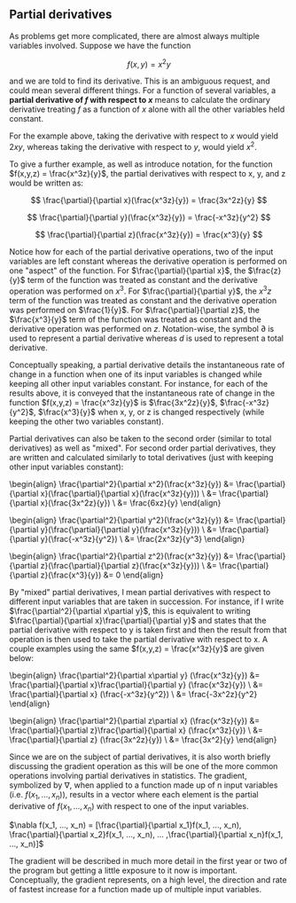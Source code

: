 ## Partial derivatives

As problems get more complicated, there are almost always multiple variables involved. Suppose we have the function

$$ f(x,y) = x^2y $$

and we are told to find its derivative. This is an ambiguous request, and could mean several different things. For a function of several variables, a **partial derivative of $f$ with respect to $x$** means to calculate the ordinary derivative treating $f$ as a function of $x$ alone with all the other variables held constant.

For the example above, taking the derivative with respect to $x$ would yield $2xy$, whereas taking the derivative with respect to $y$, would yield $x^2$.

To give a further example, as well as introduce notation, for the function $f(x,y,z) = \frac{x^3z}{y}$, the partial derivatives with respect to x, y, and z would be written as:

$$ \frac{\partial}{\partial x}(\frac{x^3z}{y}) = \frac{3x^2z}{y} $$

$$ \frac{\partial}{\partial y}(\frac{x^3z}{y}) = \frac{-x^3z}{y^2} $$

$$ \frac{\partial}{\partial z}(\frac{x^3z}{y}) = \frac{x^3}{y} $$

Notice how for each of the partial derivative operations, two of the input variables are left constant whereas the derivative operation is performed on one "aspect" of the function. For $\frac{\partial}{\partial x}$, the $\frac{z}{y}$ term of the function was treated as constant and the derivative operation was performed on $x^3$. For $\frac{\partial}{\partial y}$, the $x^3z$ term of the function was treated as constant and the derivative operation was performed on $\frac{1}{y}$. For $\frac{\partial}{\partial z}$, the $\frac{x^3}{y}$ term of the function was treated as constant and the derivative operation was performed on $z$. Notation-wise, the symbol $\partial$ is used to represent a partial derivative whereas $d$ is used to represent a total derivative.

Conceptually speaking, a partial derivative details the instantaneous rate of change in a function when one of its input variables is changed while keeping all other input variables constant. For instance, for each of the results above, it is conveyed that the instantaneous rate of change in the function $f(x,y,z) = \frac{x^3z}{y}$ is $\frac{3x^2z}{y}$, $\frac{-x^3z}{y^2}$, $\frac{x^3}{y}$ when x, y, or z is changed respectively (while keeping the other two variables constant).

Partial derivatives can also be taken to the second order (similar to total derivatives) as well as "mixed". For second order partial derivatives, they are written and calculated similarly to total derivatives (just with keeping other input variables constant):

\begin{align}
\frac{\partial^2}{\partial x^2}(\frac{x^3z}{y}) &= \frac{\partial}{\partial x}(\frac{\partial}{\partial x}(\frac{x^3z}{y})) \\
  &= \frac{\partial}{\partial x}(\frac{3x^2z}{y}) \\
  &= \frac{6xz}{y}
\end{align}

\begin{align}
\frac{\partial^2}{\partial y^2}(\frac{x^3z}{y}) &= \frac{\partial}{\partial y}(\frac{\partial}{\partial y}(\frac{x^3z}{y})) \\
  &= \frac{\partial}{\partial y}(\frac{-x^3z}{y^2}) \\
  &= \frac{2x^3z}{y^3}
\end{align}

\begin{align}
\frac{\partial^2}{\partial z^2}(\frac{x^3z}{y}) &= \frac{\partial}{\partial z}(\frac{\partial}{\partial z}(\frac{x^3z}{y})) \\
  &= \frac{\partial}{\partial z}(\frac{x^3}{y})
  &= 0
\end{align}

By "mixed" partial derivatives, I mean partial derivatives with respect to different input variables that are taken in succession. For instance, if I write $\frac{\partial^2}{\partial x\partial y}$, this is equivalent to writing $\frac{\partial}{\partial x}\frac{\partial}{\partial y}$ and states that the partial derivative with respect to y is taken first and then the result from that operation is then used to take the partial derivative with respect to x. A couple examples using the same $f(x,y,z) = \frac{x^3z}{y}$ are given below:

\begin{align}
\frac{\partial^2}{\partial x\partial y} (\frac{x^3z}{y}) &= \frac{\partial}{\partial x}\frac{\partial}{\partial y} (\frac{x^3z}{y}) \\
  &= \frac{\partial}{\partial x} (\frac{-x^3z}{y^2}) \\
  &= \frac{-3x^2z}{y^2}
\end{align}

\begin{align}
\frac{\partial^2}{\partial z\partial x} (\frac{x^3z}{y}) &= \frac{\partial}{\partial z}\frac{\partial}{\partial x} (\frac{x^3z}{y}) \\
  &= \frac{\partial}{\partial z} (\frac{3x^2z}{y}) \\
  &= \frac{3x^2}{y}
\end{align}

Since we are on the subject of partial derivatives, it is also worth briefly discussing the gradient operation as this will be one of the more common operations involving partial derivatives in statistics. The gradient, symbolized by $\nabla$, when applied to a function made up of n input variables (i.e. $f(x_1, ..., x_n)$), results in a vector where each element is the partial derivative of $f(x_1, ..., x_n)$ with respect to one of the input variables. 

$\nabla f(x_1, ..., x_n) = [\frac{\partial}{\partial x_1}f(x_1, ..., x_n), \frac{\partial}{\partial x_2}f(x_1, ..., x_n), ... ,\frac{\partial}{\partial x_n}f(x_1, ..., x_n)]$

The gradient will be described in much more detail in the first year or two of the program but getting a little exposure to it now is important. Conceptually, the gradient represents, on a high level, the direction and rate of fastest increase for a function made up of multiple input variables.
